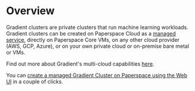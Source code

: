 # Overview

Gradient clusters are private clusters that run machine learning workloads. Gradient clusters can be created on Paperspace Cloud as a [managed service](setup/managed-installation.md), directly on Paperspace Core VMs, on any other cloud provider \(AWS, GCP, Azure\), or on your own private cloud or on-premise bare metal or VMs.

Find out more about Gradient's multi-cloud capabilities [here](https://gradient.paperspace.com/clusters).

You can [create a managed Gradient Cluster on Paperspace using the Web UI](https://console.paperspace.com/clusters/create) in a couple of clicks.

